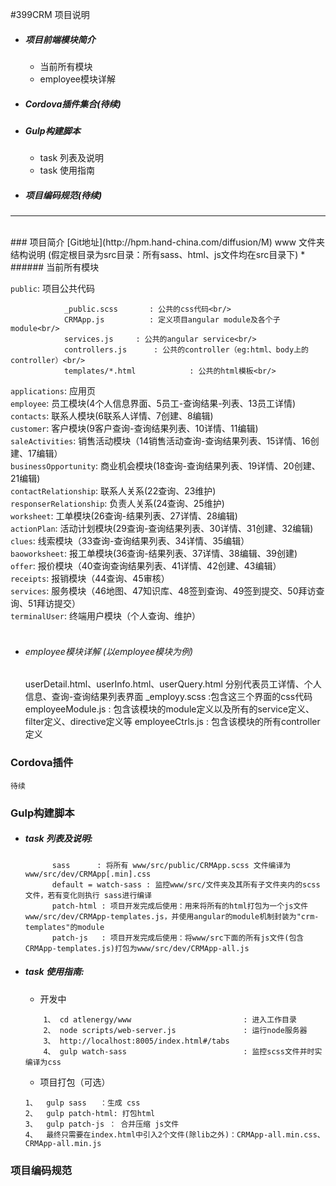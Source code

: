 
#399CRM 项目说明
		
* ##### 项目前端模块简介
	+ 当前所有模块
	+ employee模块详解
* ##### Cordova插件集合(待续)
* ##### Gulp构建脚本
	+ task 列表及说明
	+ task 使用指南
* ##### 项目编码规范(待续)
*******
<br/>
### 项目简介
 [Git地址](http://hpm.hand-china.com/diffusion/M)
www 文件夹结构说明 (假定根目录为src目录：所有sass、html、js文件均在src目录下) 
* ###### 当前所有模块

``public``: 项目公共代码<br/>

				_public.scss       : 公共的css代码<br/>
				CRMApp.js          : 定义项目angular module及各个子module<br/>
				services.js	    : 公共的angular service<br/>
				controllers.js	    : 公共的controller（eg:html、body上的controller）<br/>
				templates/*.html		    : 公共的html模板<br/>			
``applications``:  		应用页<br/>
``employee``:		员工模块(4个人信息界面、5员工-查询结果-列表、13员工详情)<br/>
``contacts``: 		联系人模块(6联系人详情、7创建、8编辑)<br/>
``customer``:		客户模块(9客户查询-查询结果列表、10详情、11编辑)<br/>
``saleActivities``:		销售活动模块（14销售活动查询-查询结果列表、15详情、16创建、17编辑）<br/>
``businessOpportunity``:	商业机会模块(18查询-查询结果列表、19详情、20创建、21编辑)<br/>
``contactRelationship``:	联系人关系(22查询、23维护)<br/>
``responserRelationship``:	负责人关系(24查询、25维护)<br/>
``worksheet``:		工单模块(26查询-结果列表、27详情、28编辑)<br/>
``actionPlan``:		活动计划模块(29查询-查询结果列表、30详情、31创建、32编辑)<br/>
``clues``:			线索模块（33查询-查询结果列表、34详情、35编辑）<br/>
``baoworksheet``:		报工单模块(36查询-结果列表、37详情、38编辑、39创建)<br/>
``offer``:			报价模块（40查询查询结果列表、41详情、42创建、43编辑）<br/>
``receipts``:		报销模块（44查询、45审核）<br/>
``services``:		服务模块（46地图、47知识库、48签到查询、49签到提交、50拜访查询、51拜访提交）<br/>
``terminalUser``:		终端用户模块（个人查询、维护）<br/><br/>
	
* ###### employee模块详解 (以employee模块为例)

	userDetail.html、userInfo.html、userQuery.html 分别代表员工详情、个人信息、查询-查询结果列表界面
	_employy.scss  :包含这三个界面的css代码
	employeeModule.js : 包含该模块的module定义以及所有的service定义、filter定义、directive定义等
	employeeCtrls.js  : 包含该模块的所有controller定义

### Cordova插件
	待续
### Gulp构建脚本
* ##### task 列表及说明:
			sass	  : 将所有 www/src/public/CRMApp.scss 文件编译为 www/src/dev/CRMApp[.min].css
			default = watch-sass : 监控www/src/文件夹及其所有子文件夹内的scss文件，若有变化则执行 sass进行编译
			patch-html : 项目开发完成后使用：用来将所有的html打包为一个js文件www/src/dev/CRMApp-templates.js，并使用angular的module机制封装为"crm-templates"的module
			patch-js   : 项目开发完成后使用：将www/src下面的所有js文件(包含CRMApp-templates.js)打包为www/src/dev/CRMApp-all.js
			
* ##### task 使用指南:
	+ 开发中
	
	```
		1、 cd atlenergy/www							: 进入工作目录
		2、 node scripts/web-server.js  				: 运行node服务器
		3、 http://localhost:8005/index.html#/tabs
		4、 gulp watch-sass 							: 监控scss文件并时实编译为css
	```
	+ 项目打包（可选）
	```
	1、	gulp sass   ：生成 css
	2、	gulp patch-html: 打包html
	3、	gulp patch-js ： 合并压缩 js文件
	4、	最终只需要在index.html中引入2个文件(除lib之外)：CRMApp-all.min.css、CRMApp-all.min.js
	```
	

		
		
### 项目编码规范








	
	
			